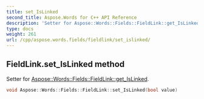 ```yaml
---
title: set_IsLinked
second_title: Aspose.Words for C++ API Reference
description: 'Setter for Aspose::Words::Fields::FieldLink::get_IsLinked.'
type: docs
weight: 261
url: /cpp/aspose.words.fields/fieldlink/set_islinked/
---
```

## FieldLink.set_IsLinked method


Setter for [Aspose::Words::Fields::FieldLink::get_IsLinked](../get_islinked/).

```cpp
void Aspose::Words::Fields::FieldLink::set_IsLinked(bool value)
```

